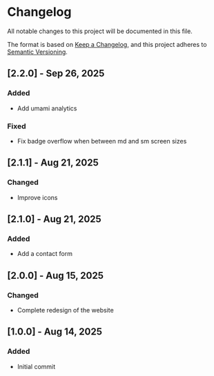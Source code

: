 # Changelog

All notable changes to this project will be documented in this file.

The format is based on [Keep a Changelog](https://keepachangelog.com/en/1.0.0/),
and this project adheres to [Semantic Versioning](https://semver.org/spec/v2.0.0.html).

## [2.2.0] - Sep 26, 2025

### Added

- Add umami analytics

### Fixed

- Fix badge overflow when between md and sm screen sizes

## [2.1.1] - Aug 21, 2025

### Changed

- Improve icons

## [2.1.0] - Aug 21, 2025

### Added

- Add a contact form

## [2.0.0] - Aug 15, 2025

### Changed

- Complete redesign of the website

## [1.0.0] - Aug 14, 2025

### Added

- Initial commit
